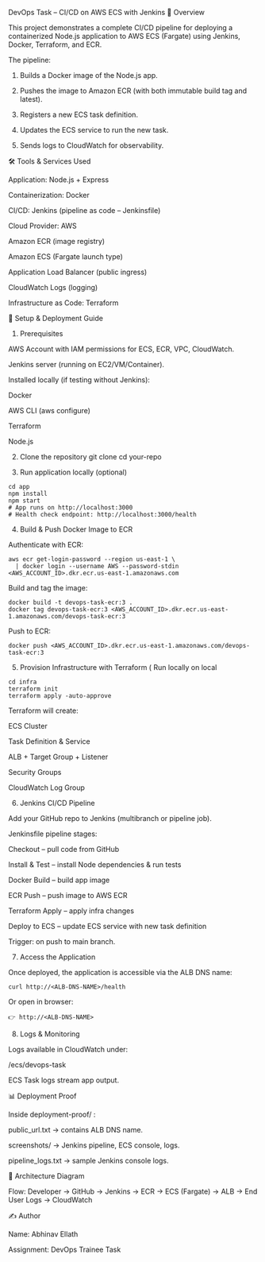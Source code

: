 DevOps Task – CI/CD on AWS ECS with Jenkins
📌 Overview

This project demonstrates a complete CI/CD pipeline for deploying a containerized Node.js application to AWS ECS (Fargate) using Jenkins, Docker, Terraform, and ECR.

The pipeline:

1. Builds a Docker image of the Node.js app.

2. Pushes the image to Amazon ECR (with both immutable build tag and latest).

3. Registers a new ECS task definition.

4. Updates the ECS service to run the new task.

5. Sends logs to CloudWatch for observability.


🛠️ Tools & Services Used

Application: Node.js + Express

Containerization: Docker

CI/CD: Jenkins (pipeline as code – Jenkinsfile)

Cloud Provider: AWS

Amazon ECR (image registry)

Amazon ECS (Fargate launch type)

Application Load Balancer (public ingress)

CloudWatch Logs (logging)

Infrastructure as Code: Terraform

🚀 Setup & Deployment Guide
1. Prerequisites

AWS Account with IAM permissions for ECS, ECR, VPC, CloudWatch.

Jenkins server (running on EC2/VM/Container).

Installed locally (if testing without Jenkins):

Docker

AWS CLI (aws configure)

Terraform

Node.js

2. Clone the repository
git clone <your-repo-url>
cd your-repo

3. Run application locally (optional)
```
cd app
npm install
npm start
# App runs on http://localhost:3000
# Health check endpoint: http://localhost:3000/health
```

4. Build & Push Docker Image to ECR

Authenticate with ECR:
```
aws ecr get-login-password --region us-east-1 \
  | docker login --username AWS --password-stdin <AWS_ACCOUNT_ID>.dkr.ecr.us-east-1.amazonaws.com
```

Build and tag the image:
```
docker build -t devops-task-ecr:3 .
docker tag devops-task-ecr:3 <AWS_ACCOUNT_ID>.dkr.ecr.us-east-1.amazonaws.com/devops-task-ecr:3
```

Push to ECR:
```
docker push <AWS_ACCOUNT_ID>.dkr.ecr.us-east-1.amazonaws.com/devops-task-ecr:3
```

5. Provision Infrastructure with Terraform ( Run locally on local 
```
cd infra
terraform init
terraform apply -auto-approve
```

Terraform will create:

ECS Cluster

Task Definition & Service

ALB + Target Group + Listener

Security Groups

CloudWatch Log Group

6. Jenkins CI/CD Pipeline

Add your GitHub repo to Jenkins (multibranch or pipeline job).

Jenkinsfile pipeline stages:

Checkout – pull code from GitHub

Install & Test – install Node dependencies & run tests

Docker Build – build app image

ECR Push – push image to AWS ECR

Terraform Apply – apply infra changes

Deploy to ECS – update ECS service with new task definition

Trigger: on push to main branch.

7. Access the Application

Once deployed, the application is accessible via the ALB DNS name:
```
curl http://<ALB-DNS-NAME>/health
```

Or open in browser:
```
👉 http://<ALB-DNS-NAME>
```
8. Logs & Monitoring

Logs available in CloudWatch under:

/ecs/devops-task


ECS Task logs stream app output.

📊 Deployment Proof

Inside deployment-proof/
:

public_url.txt → contains ALB DNS name.

screenshots/ → Jenkins pipeline, ECS console, logs.

pipeline_logs.txt → sample Jenkins console logs.

📐 Architecture Diagram

Flow:
Developer → GitHub → Jenkins → ECR → ECS (Fargate) → ALB → End User
Logs → CloudWatch

✍️ Author

Name: Abhinav Ellath

Assignment: DevOps Trainee Task
